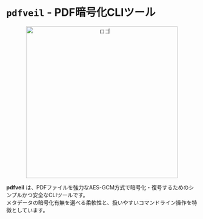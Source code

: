 # `pdfveil` - PDF暗号化CLIツール

<p align="center">
  <img src="https://github.com/user-attachments/assets/9c094071-57b5-4224-ac0c-2ff4b7d9d219" alt="ロゴ" width="400px">
</p>

**pdfveil** は、PDFファイルを強力なAES-GCM方式で暗号化・復号するためのシンプルかつ安全なCLIツールです。  
メタデータの暗号化有無を選べる柔軟性と、扱いやすいコマンドライン操作を特徴としています。
